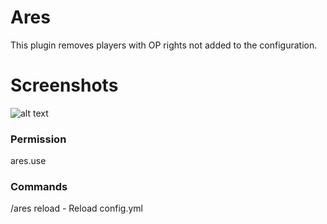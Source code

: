 # Ares
This plugin removes players with OP rights not added to the configuration.

# Screenshots
![alt text](https://cdn.discordapp.com/attachments/768045969199595520/920023519289561088/unknown.png)

### Permission
ares.use

### Commands
/ares reload - Reload config.yml
